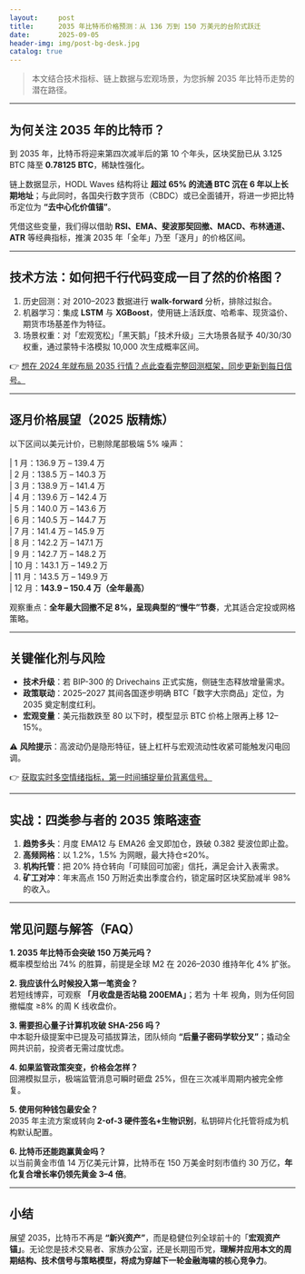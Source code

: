 ```yaml
---
layout:     post
title:      2035 年比特币价格预测：从 136 万到 150 万美元的台阶式跃迁
date:       2025-09-05
header-img: img/post-bg-desk.jpg
catalog: true
---
```


> 本文结合技术指标、链上数据与宏观场景，为您拆解 2035 年比特币走势的潜在路径。

---

## 为何关注 2035 年的比特币？
到 2035 年，比特币将迎来第四次减半后的第 10 个年头，区块奖励已从 3.125 BTC 降至 **0.78125 BTC**，稀缺性强化。  

链上数据显示，HODL Waves 结构将让 **超过 65% 的流通 BTC 沉在 6 年以上长期地址**；与此同时，各国央行数字货币（CBDC）或已全面铺开，将进一步把比特币定位为 **“去中心化价值锚”**。   

凭借这些变量，我们得以借助 **RSI、EMA、斐波那契回撤、MACD、布林通道、ATR** 等经典指标，推演 2035 年「全年」乃至「逐月」的价格区间。

---

## 技术方法：如何把千行代码变成一目了然的价格图？

1. 历史回测：对 2010–2023 数据进行 **walk-forward** 分析，排除过拟合。  
2. 机器学习：集成 **LSTM** 与 **XGBoost**，使用链上活跃度、哈希率、现货溢价、期货市场基差作为特征。  
3. 场景权重：对「宏观宽松」「黑天鹅」「技术升级」三大场景各赋予 40/30/30 权重，通过蒙特卡洛模拟 10,000 次生成概率区间。

👉 [想在 2024 年就布局 2035 行情？点此查看完整回测框架，同步更新到每日信号。](https://okxdog.com/)

---

## 逐月价格展望（2025 版精炼）

以下区间以美元计价，已剔除尾部极端 5% 噪声：

| 1 月：136.9 万 – 139.4 万  
| 2 月：138.5 万 – 140.3 万  
| 3 月：138.9 万 – 141.4 万  
| 4 月：139.6 万 – 142.4 万  
| 5 月：140.0 万 – 143.6 万  
| 6 月：140.5 万 – 144.7 万  
| 7 月：141.4 万 – 145.9 万  
| 8 月：142.2 万 – 147.1 万  
| 9 月：142.7 万 – 148.2 万  
| 10 月：143.1 万 – 149.2 万  
| 11 月：143.5 万 – 149.9 万  
| 12 月：**143.9 – 150.4 万（全年最高）**

观察重点：**全年最大回撤不足 8%，呈现典型的“慢牛”节奏**，尤其适合定投或网格策略。

---

## 关键催化剂与风险
- **技术升级**：若 BIP-300 的 Drivechains 正式实施，侧链生态释放增量需求。  
- **政策联动**：2025–2027 其间各国逐步明确 BTC「数字大宗商品」定位，为 2035 奠定制度红利。  
- **宏观变量**：美元指数跌至 80 以下时，模型显示 BTC 价格上限再上移 12–15%。  

⚠️ **风险提示**：高波动仍是隐形特征，链上杠杆与宏观流动性收紧可能触发闪电回调。

👉 [获取实时多空情绪指标，第一时间捕捉量价背离信号。](https://okxdog.com/)

---

## 实战：四类参与者的 2035 策略速查
1. **趋势多头**：月度 EMA12 与 EMA26 金叉即加仓，跌破 0.382 斐波位即止盈。  
2. **高频网格**：以 1.2%，1.5% 为网眼，最大持仓≤20%。  
3. **机构托管**：把 20% 持仓转向「可赎回可加密」信托，满足会计入表需求。  
4. **矿工对冲**：年末高点 150 万附近卖出季度合约，锁定届时区块奖励减半 98% 的收入。

---

## 常见问题与解答（FAQ）

**1. 2035 年比特币会突破 150 万美元吗？**  
概率模型给出 74% 的胜算，前提是全球 M2 在 2026–2030 维持年化 4% 扩张。

**2. 我应该什么时候投入第一笔资金？**  
若短线博弈，可观察 **「月收盘是否站稳 200EMA」**；若为 十年 视角，则为任何回撤幅度 ≥8% 的周 K 线收盘价。

**3. 需要担心量子计算机攻破 SHA-256 吗？**  
中本聪升级提案中已提及可插拔算法，团队倾向 **“后量子密码学软分叉”**；撬动全网共识前，投资者无需过度忧虑。

**4. 如果监管政策突变，价格会怎样？**  
回溯模拟显示，极端监管消息可瞬时砸盘 25%，但在三次减半周期内被完全修复。

**5. 使用何种钱包最安全？**  
2035 年主流方案或转向 **2-of-3 硬件签名+生物识别**，私钥碎片化托管将成为机构默认配置。

**6. 比特币还能跑赢黄金吗？**  
以当前黄金市值 14 万亿美元计算，比特币在 150 万美金时刻市值约 30 万亿，**年化复合增长率仍领先黄金 3–4 倍**。

---

## 小结
展望 2035，比特币不再是 **“新兴资产”**，而是稳健位列全球前十的「**宏观资产锚」**。无论您是技术交易者、家族办公室，还是长期囤币党，**理解并应用本文的周期结构、技术信号与策略模型，将成为穿越下一轮金融海啸的核心竞争力**。